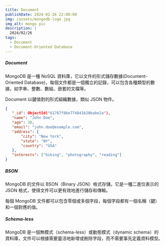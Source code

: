 ```yaml
---
title: Document
publishDate: 2024-02-26 22:00:00
img: /assets/mongodb-logo.jpg
img_alt: mongo pic
description: |
  2024/02/26
tags:
  - Document
  - Document-Oriented Database
---
```


##### Document

MongoDB 是一種 NoSQL 資料庫，它以文件的形式儲存數據(Document-Oriented Database)，每個文件都是一個獨立的記錄，可以包含各種類型的數據，如字串、整數、數組、嵌套的文檔等。

Document 以鍵值對的形式組織數據，類似 JSON 物件。

```json
{
   "_id": ObjectId("61767f86e774841b20babe2a"),
   "name": "John Doe",
   "age": 30,
   "email": "john.doe@example.com",
   "address": {
       "city": "New York",
       "state": "NY",
       "country": "USA"
   },
   "interests": ["hiking", "photography", "reading"]
}
```

##### BSON

MongoDB 的文件以 BSON（Binary JSON）格式存儲，它是一種二進位表示的 JSON 格式，使得文件可以更有效地進行儲存和傳輸。

每個 MongoDB 文件都可以包含零個或多個字段，每個字段都有一個名稱（鍵）和一個對應的值。

##### Schema-less

MongoDB 是一個無模式（schema-less）或動態模式（dynamic schema）的資料庫，文件可以根據需要靈活地新增或刪除字段，而不需要事先定義資料模型。
